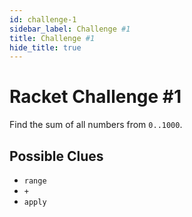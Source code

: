 ```yaml
---
id: challenge-1
sidebar_label: Challenge #1
title: Challenge #1
hide_title: true
---
```


# Racket Challenge #1

Find the sum of all numbers from `0..1000`.

## Possible Clues

* `range`
* `+`
* `apply`
